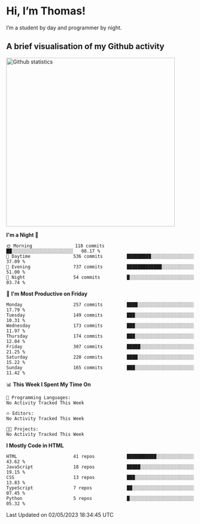 # Hi, I’m Thomas!
I’m a student by day and programmer by night.

## A brief visualisation of my Github activity

<img title="My Github statistics" alt="Github statistics" width="450px" src="https://github-readme-stats.vercel.app/api?username=thomasrettig&show_icons=true&include_all_commits=true&count_private=true&&hide=issues&theme=tokyonight&border_radius=6px"/>

<!--START_SECTION:waka-->
**I'm a Night 🦉** 

```text
🌞 Morning                118 commits         ██░░░░░░░░░░░░░░░░░░░░░░░   08.17 % 
🌆 Daytime                536 commits         █████████░░░░░░░░░░░░░░░░   37.09 % 
🌃 Evening                737 commits         █████████████░░░░░░░░░░░░   51.00 % 
🌙 Night                  54 commits          █░░░░░░░░░░░░░░░░░░░░░░░░   03.74 % 
```
📅 **I'm Most Productive on Friday** 

```text
Monday                   257 commits         ████░░░░░░░░░░░░░░░░░░░░░   17.79 % 
Tuesday                  149 commits         ███░░░░░░░░░░░░░░░░░░░░░░   10.31 % 
Wednesday                173 commits         ███░░░░░░░░░░░░░░░░░░░░░░   11.97 % 
Thursday                 174 commits         ███░░░░░░░░░░░░░░░░░░░░░░   12.04 % 
Friday                   307 commits         █████░░░░░░░░░░░░░░░░░░░░   21.25 % 
Saturday                 220 commits         ████░░░░░░░░░░░░░░░░░░░░░   15.22 % 
Sunday                   165 commits         ███░░░░░░░░░░░░░░░░░░░░░░   11.42 % 
```


📊 **This Week I Spent My Time On** 

```text
💬 Programming Languages: 
No Activity Tracked This Week

🔥 Editors: 
No Activity Tracked This Week

🐱‍💻 Projects: 
No Activity Tracked This Week
```

**I Mostly Code in HTML** 

```text
HTML                     41 repos            ███████████░░░░░░░░░░░░░░   43.62 % 
JavaScript               18 repos            █████░░░░░░░░░░░░░░░░░░░░   19.15 % 
CSS                      13 repos            ███░░░░░░░░░░░░░░░░░░░░░░   13.83 % 
TypeScript               7 repos             ██░░░░░░░░░░░░░░░░░░░░░░░   07.45 % 
Python                   5 repos             █░░░░░░░░░░░░░░░░░░░░░░░░   05.32 % 
```




 Last Updated on 02/05/2023 18:34:45 UTC
<!--END_SECTION:waka-->
